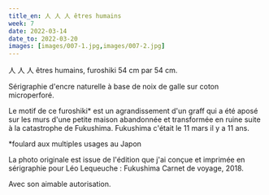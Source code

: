 ```yaml
---
title_en: 人 人 人 êtres humains
week: 7
date: 2022-03-14
date_to: 2022-03-20
images: [images/007-1.jpg,images/007-2.jpg]
---
```



人 人 人 êtres humains, furoshiki 54 cm par 54 cm.

Sérigraphie d'encre naturelle à base de noix de galle sur coton microperforé.

Le motif de ce furoshiki* est un agrandissement d'un graff qui a été aposé sur les murs d'une petite maison abandonnée et transformée en ruine suite à la catastrophe de Fukushima. Fukushima c'était le 11 mars il y a 11 ans.

*foulard aux multiples usages au Japon



La photo originale est issue de l'édition que j'ai conçue et imprimée en sérigraphie pour Léo Lequeuche : Fukushima Carnet de voyage, 2018. 

Avec son aimable autorisation.




